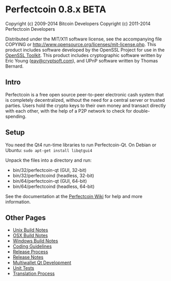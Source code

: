 Perfectcoin 0.8.x BETA
====================

Copyright (c) 2009-2014 Bitcoin Developers
Copyright (c) 2011-2014 Perfectcoin Developers

Distributed under the MIT/X11 software license, see the accompanying
file COPYING or http://www.opensource.org/licenses/mit-license.php.
This product includes software developed by the OpenSSL Project for use in the [OpenSSL Toolkit](http://www.openssl.org/). This product includes
cryptographic software written by Eric Young ([eay@cryptsoft.com](mailto:eay@cryptsoft.com)), and UPnP software written by Thomas Bernard.


Intro
---------------------
Perfectcoin is a free open source peer-to-peer electronic cash system that is
completely decentralized, without the need for a central server or trusted
parties.  Users hold the crypto keys to their own money and transact directly
with each other, with the help of a P2P network to check for double-spending.


Setup
---------------------
You need the Qt4 run-time libraries to run Perfectcoin-Qt. On Debian or Ubuntu:
	`sudo apt-get install libqtgui4`

Unpack the files into a directory and run:

- bin/32/perfectcoin-qt (GUI, 32-bit)
- bin/32/perfectcoind (headless, 32-bit)
- bin/64/perfectcoin-qt (GUI, 64-bit)
- bin/64/perfectcoind (headless, 64-bit)

See the documentation at the [Perfectcoin Wiki](http://perfectcoin.info)
for help and more information.


Other Pages
---------------------
- [Unix Build Notes](build-unix.md)
- [OSX Build Notes](build-osx.md)
- [Windows Build Notes](build-msw.md)
- [Coding Guidelines](coding.md)
- [Release Process](release-process.md)
- [Release Notes](release-notes.md)
- [Multiwallet Qt Development](multiwallet-qt.md)
- [Unit Tests](unit-tests.md)
- [Translation Process](translation_process.md)
